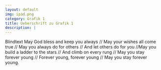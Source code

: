 ```yaml
---
layout: default
img: ipad.png
category: Grafik 1
title: Ueberschrift zu Grafik 1 
description: |
---
```

 Blindtext  May God bless and keep you always  // May your wishes all come true // May you always do for others // And let others do for you //May you build a ladder to the stars // And climb on every rung // May you stay forever young // Forever young, forever young // May you stay forever young.
